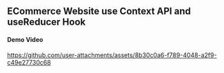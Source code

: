 ## ECommerce Website use Context API and useReducer Hook

#### Demo Video 

https://github.com/user-attachments/assets/8b30c0a6-f789-4048-a2f9-c49e27730c68

